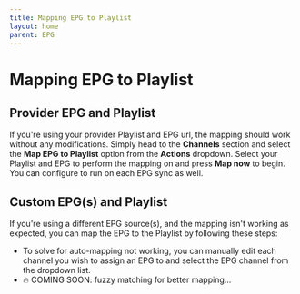 ```yaml
---
title: Mapping EPG to Playlist
layout: home
parent: EPG
---
```


# Mapping EPG to Playlist

## Provider EPG and Playlist

If you're using your provider Playlist and EPG url, the mapping should work without any modifications. Simply head to the **Channels** section and select the **Map EPG to Playlist** option from the **Actions** dropdown. Select your Playlist and EPG to perform the mapping on and press **Map now** to begin. You can configure to run on each EPG sync as well.

## Custom EPG(s) and Playlist

If you're using a different EPG source(s), and the mapping isn't working as expected, you can map the EPG to the Playlist by following these steps:
- To solve for auto-mapping not working, you can manually edit each channel you wish to assign an EPG to and select the EPG channel from the dropdown list.
- 🔥 COMING SOON: fuzzy matching for better mapping...
